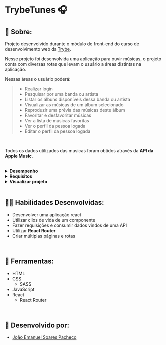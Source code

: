 # TrybeTunes 🎧

## 📄 Sobre:

Projeto desenvolvido durante o módulo de front-end do curso de desenvolvimento web da [Trybe](https://www.betrybe.com/).

Nesse projeto foi desenvolvida uma aplicação para ouvir músicas, o projeto conta com diversas rotas que levam o usuário a áreas distintas na aplicação.
</br>

Nessas áreas o usuário poderá:
> * Realizar login
> * Pesquisar por uma banda ou artista
> * Listar os álbuns disponíveis dessa banda ou artista
> * Visualizar as músicas de um álbum selecionado
> * Reproduzir uma prévia das músicas deste álbum
> * Favoritar e desfavoritar músicas
> * Ver a lista de músicas favoritas
> * Ver o perfil da pessoa logada
> * Editar o perfil da pessoa logada
</br>

Todos os dados utilizados das musicas foram obtidos através da <strong>API da Apple Music</strong>.

</br>
<details>
<summary><strong>Desempenho</strong></summary>
Aprovado com 100% de desempenho em todos os requisitos

![image](https://user-images.githubusercontent.com/99846604/211170876-5e800fa2-f7d5-4f97-a45c-f1f26c7988a2.png)

</details>

<details>
<summary><strong>Requisitos</strong></summary>
</br>
<strong>Requisitos Obrigatórios:</strong> 
</br>
1. Crie as rotas necessárias para a aplicação </br>
2. Crie um formulário para identificação </br>
3. Crie um componente de cabeçalho </br>
4. Crie os links de navegação no cabeçalho </br>
5. Crie o formulário para pesquisar artistas </br>
6. Faça a requisição para pesquisar artistas </br>
7. Crie a lista de músicas do álbum selecionado </br>
8. Crie o mecanismo para adicionar músicas na lista de músicas favoritas </br>
9. Faça a requisição para recuperar as músicas favoritas ao entrar na página do Álbum </br>
10. Faça a requisição para recuperar as músicas favoritas e atualizar a lista após favoritar uma música </br>
11. Crie o mecanismo para remover músicas na lista de músicas favoritas </br>
</br>
<strong>Requisitos bônus:</strong> 
</br>
12. Crie a lista de músicas favoritas </br>
13. Crie a exibição de perfil </br>
14. Crie o formulário de edição de perfil </br>
</details>

<details>
<summary><strong>Visualizar projeto</strong></summary>

### Tela de login:

![Trybetune - tela de login](https://user-images.githubusercontent.com/99846604/211170972-71f218cb-59f0-40c0-b15d-3e0b0b07b526.png)

### Tela de busca:

![trybetunes - tela de busca](https://user-images.githubusercontent.com/99846604/211171066-fd63e999-3528-4a98-a771-f9c7df23cce1.png)

### Tela de albúms:

![trybetunes - tela do album png](https://user-images.githubusercontent.com/99846604/211171119-6826c420-66d2-4453-8860-2281d6440764.png)

### Tela de favoritos:

![trybetunes - tela de favoritos](https://user-images.githubusercontent.com/99846604/211171151-b11e94ac-e649-4ffd-ae17-e8939b312b07.png)

### Tela de perfil:

![trybetunes - tela de perfil](https://user-images.githubusercontent.com/99846604/211171199-e11fb49e-fc66-463c-bddd-85bfd1e623e4.png)

</details>
</br>

## 🤹🏽 Habilidades Desenvolvidas:
* Desenvolver uma aplicação react
* Utilizar cilos de vida de um componente
* Fazer requisições e consumir dados vindos de uma API
* Utilizar <strong>React Router</strong>
* Criar múltiplas páginas e rotas
</br>

## 🧰 Ferramentas:
* HTML
* CSS
  * SASS
* JavaScript
* React
  * React Router
</br>

## 📝 Desenvolvido por:
* [João Emanuel Soares Pacheco](https://github.com/joaoespacheco)
